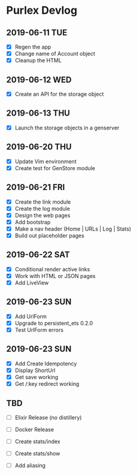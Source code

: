 # Purlex Devlog

## 2019-06-11 TUE

- [x] Regen the app
- [x] Change name of Account object
- [x] Cleanup the HTML

## 2019-06-12 WED

- [x] Create an API for the storage object

## 2019-06-13 THU

- [x] Launch the storage objects in a genserver

## 2019-06-20 THU

- [x] Update Vim environment
- [x] Create test for GenStore module

## 2019-06-21 FRI

- [x] Create the link module
- [x] Create the log module
- [x] Design the web pages
- [x] Add bootstrap
- [x] Make a nav header (Home | URLs | Log | Stats)
- [x] Build out placeholder pages

## 2019-06-22 SAT

- [x] Conditional render active links
- [x] Work with HTML or JSON pages
- [x] Add LiveView

## 2019-06-23 SUN

- [x] Add UrlForm
- [x] Upgrade to persistent_ets 0.2.0
- [x] Test UrlForm errors

## 2019-06-23 SUN

- [x] Add Create Idempotency
- [x] Display ShortUrl
- [x] Get save working
- [x] Get /:key redirect working

## TBD

- [ ] Elixir Release (no distillery)
- [ ] Docker Release

- [ ] Create stats/index 
- [ ] Create stats/show 
- [ ] Add aliasing



